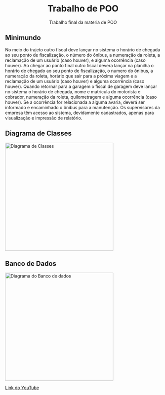 <h1 align="center" >Trabalho de POO</h1>

<p align="center">Trabalho final da materia de POO</p>

<h2>Minimundo</h2>


No meio do trajeto outro fiscal deve lançar no sistema o horário de chegada ao seu
ponto de fiscalização, o número do ônibus, a numeração da roleta, a reclamação de
um usuário (caso houver), e alguma ocorrência (caso houver).
Ao chegar ao ponto final outro fiscal devera lançar na planilha o horário de chegado
ao seu ponto de fiscalização, o numero do ônibus, a numeração da roleta, horário
que sair para a próxima viagem e a reclamação de um usuário (caso houver) e
alguma ocorrência (caso houver).
Quando retornar para a garagem o fiscal de garagem deve lançar no sistema o
horário de chegada, nome e matricula do motorista e cobrador, numeração da roleta,
quilometragem e alguma ocorrência (caso houver). Se a ocorrência for relacionada a
alguma avaria, deverá ser informado e encaminhado o ônibus para a manutenção.
Os supervisores da empresa têm acesso ao sistema, devidamente cadastrados,
apenas para visualização e impressão de relatório.

<h2>Diagrama de Classes</h2>

<img src="your_relative_path_here" width="350" title="Diagrama de Classes">

<h2>Banco de Dados</h2>

<img src="your_relative_path_here" width="350" title="Diagrama do Banco de dados">

<a href="https://youtu.be/fIlEhI-RZ0Q">Link do YouTube</a>